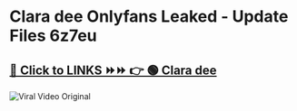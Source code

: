 
 # Clara dee Onlyfans Leaked - Update Files 6z7eu

## <h2><a href="https://clipsfans.com/Clara_dee&ref=git">🔗 Click to LINKS ⏩⏩ 👉 🟢 Clara dee </a></h2>

<a href="https://clipsfans.com/Clara_dee&ref=git" rel="nofollow" data-target="animated-image.originalLink"><img src="https://i.ibb.co.com/xMMVF88/686577567.gif" alt="Viral Video Original" style="max-width: 100%; display: inline-block;" data-target="animated-image.originalImage"></a>

